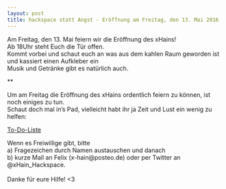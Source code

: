 ```yaml
---
layout: post
title: hackspace statt Angst - Eröffnung am Freitag, den 13. Mai 2016
---
```

<p> Am Freitag, den 13. Mai feiern wir die Eröffnung des xHains! <br> Ab 18Uhr steht Euch die Tür offen. <br> Kommt vorbei und schaut euch an was aus dem kahlen Raum geworden ist und kassiert einen Aufkleber ein <br>
Musik und Getränke gibt es natürlich auch.
</p>
**
<!--more--> 
<p>
Um am Freitag die Eröffnung des xHains ordentlich feiern zu können, ist noch einiges zu tun.<br>
Schaut doch mal in’s Pad, vielleicht habt ihr ja Zeit und Lust ein wenig zu helfen:
</p>
<a href=“http://pad.okfn.org/p/xHain”>To-Do-Liste</a>
<p>
Wenn es Freiwillige gibt, bitte <br>
a) Fragezeichen durch Namen austauschen und danach <br>
b) kurze Mail an Felix (x-hain@posteo.de) oder per Twitter an @xHain_Hackspace. 
<br><br>
Danke für eure Hilfe! <3 
</p>